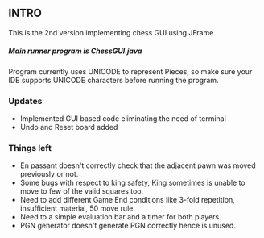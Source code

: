## INTRO
This is the 2nd version implementing chess GUI using JFrame

##### Main runner program is ChessGUI.java

Program currently uses UNICODE to represent Pieces, so make sure your IDE supports UNICODE characters before running the program.

### Updates
- Implemented GUI based code eliminating the need of terminal
- Undo and Reset board added 

### Things left
- En passant doesn't correctly check that the adjacent pawn was moved previously or not. 
- Some bugs with respect to king safety, King sometimes is unable to move to few of the valid squares too.
- Need to add different Game End conditions like 3-fold repetition, insufficient material, 50 move rule.
- Need to a simple evaluation bar and a timer for both players.
- PGN generator doesn't generate PGN correctly hence is unused.
